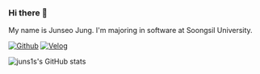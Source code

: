 ### Hi there 👋
My name is Junseo Jung.
I'm majoring in software at Soongsil University.

[![Github](https://img.shields.io/badge/Github-181717?style=flat&logo=Github&logoColor=white)](https://github.com/juns1s)
[![Velog](https://img.shields.io/badge/Velog-20c997?style=flat&logo=Velog&logoColor=white)](https://velog.io/@juns1s)

![juns1s's GitHub stats](https://github-readme-stats.vercel.app/api?username=juns1s&show_icons=true&theme=dark)
